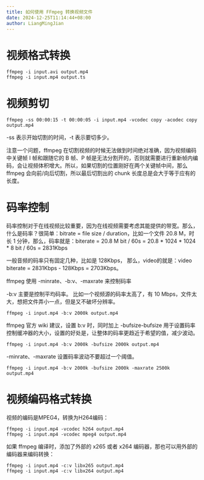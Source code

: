 ```yaml
---
title: 如何使用 FFmpeg 转换视频文件
date: 2024-12-25T11:14:44+08:00
author: LiangMingJian
---
```


# 视频格式转换

```
ffmpeg -i input.avi output.mp4
ffmpeg -i input.mp4 output.ts
```

# 视频剪切

```
ffmpeg -ss 00:00:15 -t 00:00:05 -i input.mp4 -vcodec copy -acodec copy output.mp4
```

-ss 表示开始切割的时间，-t 表示要切多少。

注意一个问题，ffmpeg 在切割视频的时候无法做到时间绝对准确，因为视频编码中关键帧 I 帧和跟随它的 B 帧、P 帧是无法分割开的，否则就需要进行重新帧内编码，会让视频体积增大。所以，如果切割的位置刚好在两个关键帧中间，那么 ffmpeg 会向前/向后切割，所以最后切割出的 chunk 长度总是会大于等于应有的长度。

# 码率控制

码率控制对于在线视频比较重要，因为在线视频需要考虑其能提供的带宽。那么，什么是码率？很简单：bitrate = file size / duration，比如一个文件 20.8 M，时长 1 分钟，那么，码率就是：biterate = 20.8 M bit / 60s = 20.8 * 1024 * 1024 * 8 bit / 60s = 2831Kbps

一般音频的码率只有固定几种，比如是 128Kbps， 那么，video的就是：video biterate = 2831Kbps - 128Kbps = 2703Kbps。

ffmpeg 使用 -minrate、-b:v、-maxrate 来控制码率

-b:v 主要是控制平均码率。 比如一个视频源的码率太高了，有 10 Mbps，文件太大，想把文件弄小一点，但是又不破坏分辨率。

```
ffmpeg -i input.mp4 -b:v 2000k output.mp4
```

ffmpeg 官方 wiki 建议，设置 b:v 时，同时加上 -bufsize-bufsize 用于设置码率控制缓冲器的大小，设置的好处是，让整体的码率更趋近于希望的值，减少波动。

```
ffmpeg -i input.mp4 -b:v 2000k -bufsize 2000k output.mp4
```

-minrate、-maxrate 设置码率波动不要超过一个阈值。

```
ffmpeg -i input.mp4 -b:v 2000k -bufsize 2000k -maxrate 2500k output.mp4
```

# 视频编码格式转换

视频的编码是MPEG4，转换为H264编码：

```
ffmpeg -i input.mp4 -vcodec h264 output.mp4
ffmpeg -i input.mp4 -vcodec mpeg4 output.mp4
```

如果 ffmpeg 编译时，添加了外部的 x265 或者 x264 编码器，那也可以用外部的编码器来编码转换：

```
ffmpeg -i input.mp4 -c:v libx265 output.mp4
ffmpeg -i input.mp4 -c:v libx264 output.mp4
```
